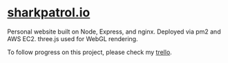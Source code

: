 # [sharkpatrol.io](http://sharkpatrol.io)
Personal website built on Node, Express, and nginx. Deployed via pm2 and AWS EC2. three.js used for WebGL rendering.

To follow progress on this project, please check my [trello](https://trello.com/b/yjwDyaXo/personal-website-project).
